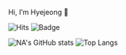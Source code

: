 Hi, I’m Hyejeong 👋 

![Hits](https://hits.seeyoufarm.com/api/count/incr/badge.svg?url=https%3A%2F%2Fgithub.com%2Fcocoao%2Fhit-counter&count_bg=%237462FF&title_bg=%23FFF66B&icon=&icon_color=%235E5E5E&title=hits&edge_flat=false) 
![Badge](https://img.shields.io/badge/-Portfolio-7462ff?style=flat&logo=appveyor&logoColor=fff66b?link=http://cocoao.dothome.co.kr/na_pf)

![NA's GitHub stats](https://github-readme-stats.vercel.app/api?username=cocoao&show_icons=true&custom_title=Hyejeong_Github_🙌&bg_color=161420&title_color=7462ff&text_color=ffffff&icon_color=fff66b)
![Top Langs](https://github-readme-stats.vercel.app/api/top-langs/?username=cocoao&show_icons=true&custom_title=My_language_🙌&bg_color=161420&title_color=7462ff&text_color=ffffff&icon_color=fff66b&layout=compact)
